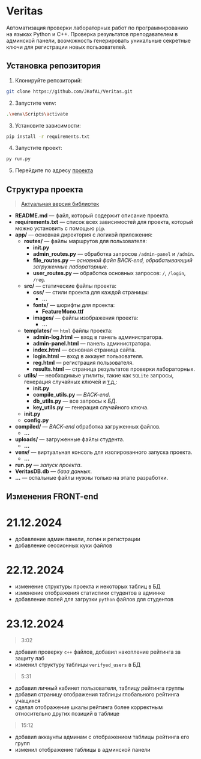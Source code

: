 # Veritas

Автоматизация проверки лабораторных работ по программированию на языках Python и C++. Проверка результатов преподавателем в админской панели, возможность генерировать уникальные секретные ключи для регистрации новых пользователей.

## Установка репозитория

1. Клонируйте репозиторий:
```bash
git clone https://github.com/JKofAL/Veritas.git
```

2. Запустите venv:
```bash
.\venv\Scripts\activate
```

3. Установите зависимости:
```bash
pip install -r requirements.txt
```

4. Запустите проект:
```bash
py run.py
```

5. Перейдите по адресу [проекта](https://localhost:5000/)


## Структура проекта

> [Актуальная версия библиотек](https://github.com/JKofAL/Veritas/blob/master/requirements.txt)

- **README.md** — файл, который содержит описание проекта.
- **requirements.txt** — список всех зависимостей для проекта, который можно установить с помощью `pip`.
- **app/** — основная директория с логикой приложения:
    - **routes/** — файлы маршрутов для пользователя:
        - **__init__.py**
        - **admin_routes.py** — обработка запросов `/admin-panel` и `/admin`.
        - **file_routes.py** — *основной файл BACK-end, обрабатывающий загруженные лабораторные*.
        - **user_routes.py** — обработка основных запросов: `/`, `/login`, `/reg`.
    - **src/** — статические файлы проекта:
        - **css/** — стили проекта для каждой страницы:
            - **...**
        - **fonts/** — шорифты для проекта:
            - **FeatureMono.ttf**
        - **images/** — файлы изображения проекта:
            - **...**
    - **templates/** — `html` файлы проекта:
        - **admin-log.html** — вход в панель администратора.
        - **admin-panel.html** — панель администратора.
        - **index.html** — основная страница сайта.
        - **login.html** — вход в аккаунт пользователя.
        - **reg.html** — регистрация пользователя.
        - **results.html** — страница результатов проверки лабораторных.
    - **utils/** — необходимые утилиты, такие как `SQLite` запросы, генерация случайных ключей и [т.д.](https://github.com/JKofAL/Veritas/tree/master/app/utils):
        - **__init__.py**
        - **compile_utils.py** — *BACK-end*.
        - **db_utils.py** — все запросы к *БД*.
        - **key_utils.py** — генерация случайного ключа.
    - **__init__.py**
    - **config.py**
- **compiled/** — *BACK-end* обработка загруженных файлов.
    - **...**
- **uploads/** — загруженные файлы студента.
    - **...**
- **venv/** — виртуальная консоль для изолированного запуска проекта.
    - **...**
- **run.py** — *запуск проекта*.
- **VeritasDB.db** — *база данных*.
- **...** — остальные файлы нужны только на этапе разработки.

## Изменения FRONT-end

# 21.12.2024

- добавление админ панели, логин и регистрации
- добавление сессионных куки файлов

# 22.12.2024

- изменение структуры проекта и некоторых таблиц в БД
- изменение отображения статистики студентов в админке
- добавление полей для загрузки `python` файлов для студентов

# 23.12.2024

> 3:02

- добавил проверку `c++` файлов, добавил накопление рейтинга за защиту лаб
- изменил структуру таблицы `verifyed_users` в БД

> 5:31

- добавил личный кабинет пользователя, таблицу рейтинга группы
- добавил страницу отображения таблицы глобального рейтинга учащихся
- сделал отображение шкалы рейтинга более корректным относительно других позиций в таблице

> 15:12

- добавил аккаунты админам с отображением таблицы рейтинга его групп
- изменил отображение таблицы в админской панели
